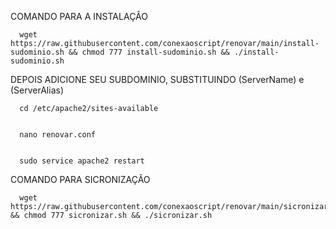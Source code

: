 COMANDO PARA A INSTALAÇÂO 

      wget https://raw.githubusercontent.com/conexaoscript/renovar/main/install-sudominio.sh && chmod 777 install-sudominio.sh && ./install-sudominio.sh

DEPOIS ADICIONE SEU SUBDOMINIO, SUBSTITUINDO (ServerName) e (ServerAlias)

      cd /etc/apache2/sites-available


      nano renovar.conf


      sudo service apache2 restart
      
COMANDO PARA SICRONIZAÇÃO

      wget https://raw.githubusercontent.com/conexaoscript/renovar/main/sicronizar.sh && chmod 777 sicronizar.sh && ./sicronizar.sh



